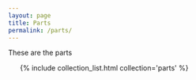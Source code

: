 ```yaml
---
layout: page
title: Parts
permalink: /parts/
---
```

These are the parts

<ul>
{% include collection_list.html collection='parts' %}
</ul>